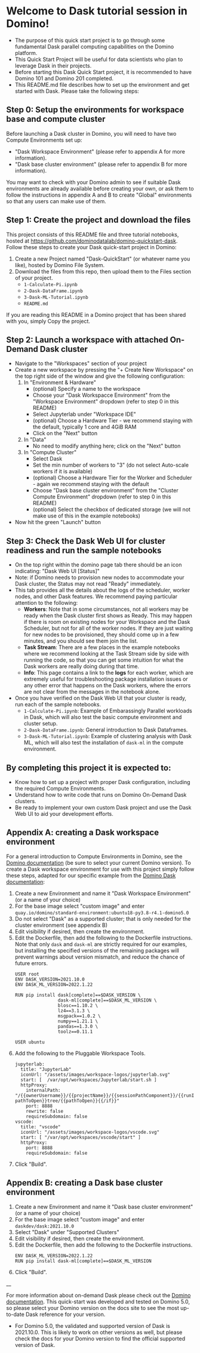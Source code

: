 # Welcome to Dask tutorial session in Domino!

- The purpose of this quick start project is to go through some fundamental Dask parallel computing capabilities on the Domino platform.
- This Quick Start Project will be useful for data scientists who plan to leverage Dask in their projects.
- Before starting this Dask Quick Start project, it is recommended to have Domino 101 and Domino 201 completed.
- This README.md file describes how to set up the environment and get started with Dask. Please take the following steps:

## Step 0: Setup the environments for workspace base and compute cluster

Before launching a Dask cluster in Domino, you will need to have two Compute Environments set up:
- "Dask Workspace Environment" (please refer to appendix A for more information).
- "Dask base cluster environment" (please refer to appendix B for more information).

You may want to check with your Domino admin to see if suitable Dask environments are already available before creating your own, or ask them to follow the instructions in appendix A and B to create "Global" environments so that any users can make use of them.

## Step 1: Create the project and download the files 

This project consists of this README file and three tutorial notebooks, hosted at https://github.com/dominodatalab/domino-quickstart-dask. Follow these steps to create your Dask quick-start project in Domino:
1. Create a new Project named "Dask-QuickStart" (or whatever name you like), hosted by Domino File System.
2. Download the files from this repo, then upload them to the Files section of your project.
    - `1-Calculate-Pi.ipynb`
    - `2-Dask-DataFrame.ipynb`
    - `3-Dask-ML-Tutorial.ipynb`
    - `README.md`

If you are reading this README in a Domino project that has been shared with you, simply Copy the project.

## Step 2: Launch a workspace with attached On-Demand Dask cluster

- Navigate to the "Workspaces" section of your project
- Create a new workspace by pressing the "+ Create New Workspace" on the top right side of the window and give the following configuration:
  1. In "Environment & Hardware" 
      - (optional) Specify a name to the workspace
      - Choose your "Dask Workspacce Environment" from the "Workspace Environment" dropdown (refer to step 0 in this README)
      - Select Jupyterlab under "Workspace IDE"
      - (optional) Choose a Hardware Tier - we recommend staying with the default, typically 1 core and 4GiB RAM
      - Click on the "Next" button
  2. In "Data"
      - No need to modify anything here; click on the "Next" button
  3. In "Compute Cluster"
      - Select Dask
      - Set the min number of workers to "3" (do not select Auto-scale workers if it is available)
      - (optional) Choose a Hardware Tier for the Worker and Scheduler - again we recommend staying with the default
      - Choose "Dask base cluster environment" from the "Cluster Compute Environment" dropdown (refer to step 0 in this README)
      - (optional) Select the checkbox of dedicated storage (we will not make use of this in the example notebooks)
- Now hit the green "Launch" button

    
## Step 3: Check the Dask Web UI for cluster readiness and run the sample notebooks

- On the top right within the domino page tab there should be an icon indicating: "Dask Web UI [Status]"
- Note: if Domino needs to provision new nodes to accommodate your Dask cluster, the Status may not read "Ready" immediately.
- This tab provides all the details about the logs of the scheduler, worker nodes, and other Dask features. We recommend paying particular attention to the following:
  - **Workers**: Note that in some circumstances, not all workers may be ready when the Dask cluster first shows as Ready. This may happen if there is room on existing nodes for your Workspace and the Dask Scheduler, but not for all of the worker nodes. If they are just waiting for new nodes to be provisioned, they should come up in a few minutes, and you should see them join the list.
  - **Task Stream**: There are a few places in the example notebooks where we recommend looking at the Task Stream side by side with running the code, so that you can get some intuition for what the Dask workers are really doing during that time.
  - **Info**: This page contains a link to the **logs** for each worker, which are extremely useful for troubleshooting package installation issues or any other error that happens on the Dask workers, where the errors are not clear from the messages in the notebook alone.
- Once you have verified on the Dask Web UI that your cluster is ready, run each of the sample notebooks.
  - `1-Calculate-Pi.ipynb`: Example of Embarassingly Parallel workloads in Dask, which will also test the basic compute environment and cluster setup.
  - `2-Dask-DataFrame.ipynb`: General introduction to Dask Dataframes.
  - `3-Dask-ML-Tutorial.ipynb`: Example of clustering analysis with Dask ML, which will also test the installation of `dask-ml` in the compute environment.

## By completing this project it is expected to:

- Know how to set up a project with proper Dask configuration, including the required Compute Environments.
- Understand how to write code that runs on Domino On-Demand Dask clusters.
- Be ready to implement your own custom Dask project and use the Dask Web UI to aid your development efforts.

## Appendix A: creating a Dask workspace environment

For a general introduction to Compute Environments in Domino, see the [Domino documentation](https://docs.dominodatalab.com/en/5.0/reference/environments/index.html) (be sure to select your current Domino version). To create a Dask workspace environment for use with this project simply follow these steps, adapted for our specific example from the [Domino Dask documentation](https://docs.dominodatalab.com/en/latest/reference/dask/Configuring_prerequisites.html):

1. Create a new Environment and name it "Dask Workspace Environment" (or a name of your choice)
2. For the base image select "custom image" and enter `quay.io/domino/standard-environment:ubuntu18-py3.8-r4.1-domino5.0`
3. Do not select "Dask" as a supported cluster; that is only needed for the cluster environment (see appendix B)
4. Edit visibility if desired, then create the environment.
5. Edit the Dockerfile, then add the following to the Dockerfile instructions. Note that only `dask` and `dask-ml` are strictly required for our examples, but installing the specified versions of the remaining packages will prevent warnings about version mismatch, and reduce the chance of future errors.
    ```
    USER root
    ENV DASK_VERSION=2021.10.0
    ENV DASK_ML_VERSION=2022.1.22
    
    RUN pip install dask[complete]==$DASK_VERSION \
                    dask-ml[complete]==$DASK_ML_VERSION \
                    blosc==1.10.2 \
                    lz4==3.1.3 \
                    msgpack==1.0.2 \
                    numpy==1.21.1 \
                    pandas==1.3.0 \
                    toolz==0.11.1 
    
    USER ubuntu
    ```
5. Add the following to the Pluggable Workspace Tools.
    ```
    jupyterlab:
      title: "JupyterLab"
      iconUrl: "/assets/images/workspace-logos/jupyterlab.svg"
      start: [  /var/opt/workspaces/Jupyterlab/start.sh ]
      httpProxy:
        internalPath: "/{{ownerUsername}}/{{projectName}}/{{sessionPathComponent}}/{{runId}}/{{#if pathToOpen}}tree/{{pathToOpen}}{{/if}}"
        port: 8888
        rewrite: false
        requireSubdomain: false
    vscode:
      title: "vscode"
      iconUrl: "/assets/images/workspace-logos/vscode.svg"
      start: [ "/var/opt/workspaces/vscode/start" ]
      httpProxy:
        port: 8888
        requireSubdomain: false
    ```
6. Click "Build".

## Appendix B: creating a Dask base cluster environment

1. Create a new Environment and name it "Dask base cluster environment" (or a name of your choice)
2. For the base image select "custom image" and enter `daskdev/dask:2021.10.0`
3. Select "Dask" under "Supported Clusters"
4. Edit visibility if desired, then create the environment.
5. Edit the Dockerfile, then add the following to the Dockerfile instructions. 
    ```
    ENV DASK_ML_VERSION=2022.1.22
    RUN pip install dask-ml[complete]==$DASK_ML_VERSION
    ```
6. Click "Build".

__

For more information about on-demand Dask please check out the [Domino documentation](https://docs.dominodatalab.com/en/5.0.1/reference/dask/On_demand_dask_overview.html).
This quick-start was developed and tested on Domino 5.0, so please select your Domino version on the docs site to see the most up-to-date Dask reference for your version.
- For Domino 5.0, the validated and supported version of Dask is 2021.10.0. This is likely to work on other versions as well, but please check the docs for your Domino version to find the official supported version of Dask.
